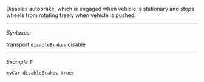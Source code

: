 Disables autobrake, which is engaged when vehicle is stationary and stops wheels from rotating freely when vehicle is pushed.


---
*Syntaxes:*

transport `disableBrakes` disable

---
*Example 1:*

```sqf
myCar disableBrakes true;
```